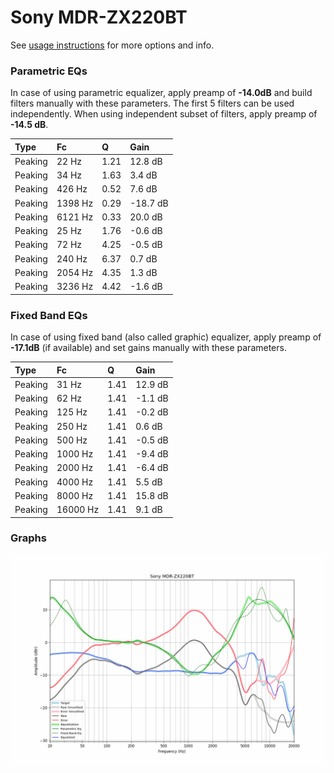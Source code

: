 # Sony MDR-ZX220BT
See [usage instructions](https://github.com/jaakkopasanen/AutoEq#usage) for more options and info.

### Parametric EQs
In case of using parametric equalizer, apply preamp of **-14.0dB** and build filters manually
with these parameters. The first 5 filters can be used independently.
When using independent subset of filters, apply preamp of **-14.5 dB**.

| Type    | Fc      |    Q | Gain     |
|:--------|:--------|:-----|:---------|
| Peaking | 22 Hz   | 1.21 | 12.8 dB  |
| Peaking | 34 Hz   | 1.63 | 3.4 dB   |
| Peaking | 426 Hz  | 0.52 | 7.6 dB   |
| Peaking | 1398 Hz | 0.29 | -18.7 dB |
| Peaking | 6121 Hz | 0.33 | 20.0 dB  |
| Peaking | 25 Hz   | 1.76 | -0.6 dB  |
| Peaking | 72 Hz   | 4.25 | -0.5 dB  |
| Peaking | 240 Hz  | 6.37 | 0.7 dB   |
| Peaking | 2054 Hz | 4.35 | 1.3 dB   |
| Peaking | 3236 Hz | 4.42 | -1.6 dB  |

### Fixed Band EQs
In case of using fixed band (also called graphic) equalizer, apply preamp of **-17.1dB**
(if available) and set gains manually with these parameters.

| Type    | Fc       |    Q | Gain    |
|:--------|:---------|:-----|:--------|
| Peaking | 31 Hz    | 1.41 | 12.9 dB |
| Peaking | 62 Hz    | 1.41 | -1.1 dB |
| Peaking | 125 Hz   | 1.41 | -0.2 dB |
| Peaking | 250 Hz   | 1.41 | 0.6 dB  |
| Peaking | 500 Hz   | 1.41 | -0.5 dB |
| Peaking | 1000 Hz  | 1.41 | -9.4 dB |
| Peaking | 2000 Hz  | 1.41 | -6.4 dB |
| Peaking | 4000 Hz  | 1.41 | 5.5 dB  |
| Peaking | 8000 Hz  | 1.41 | 15.8 dB |
| Peaking | 16000 Hz | 1.41 | 9.1 dB  |

### Graphs
![](./Sony%20MDR-ZX220BT.png)
